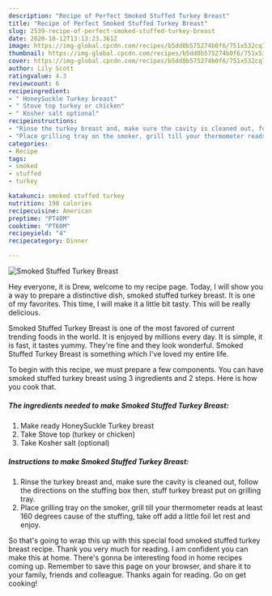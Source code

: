 ```yaml
---
description: "Recipe of Perfect Smoked Stuffed Turkey Breast"
title: "Recipe of Perfect Smoked Stuffed Turkey Breast"
slug: 2539-recipe-of-perfect-smoked-stuffed-turkey-breast
date: 2020-10-12T13:13:23.361Z
image: https://img-global.cpcdn.com/recipes/b5dd0b575274b0f6/751x532cq70/smoked-stuffed-turkey-breast-recipe-main-photo.jpg
thumbnail: https://img-global.cpcdn.com/recipes/b5dd0b575274b0f6/751x532cq70/smoked-stuffed-turkey-breast-recipe-main-photo.jpg
cover: https://img-global.cpcdn.com/recipes/b5dd0b575274b0f6/751x532cq70/smoked-stuffed-turkey-breast-recipe-main-photo.jpg
author: Lily Scott
ratingvalue: 4.3
reviewcount: 6
recipeingredient:
- " HoneySuckle Turkey breast"
- " Stove top turkey or chicken"
- " Kosher salt optional"
recipeinstructions:
- "Rinse the turkey breast and, make sure the cavity is cleaned out, follow the directions on the stuffing box then, stuff turkey breast put on grilling tray."
- "Place grilling tray on the smoker, grill till your thermometer reads at least 160 degrees cause of the stuffing, take off add a little foil let rest and enjoy."
categories:
- Recipe
tags:
- smoked
- stuffed
- turkey

katakunci: smoked stuffed turkey 
nutrition: 198 calories
recipecuisine: American
preptime: "PT40M"
cooktime: "PT60M"
recipeyield: "4"
recipecategory: Dinner

---
```



![Smoked Stuffed Turkey Breast](https://img-global.cpcdn.com/recipes/b5dd0b575274b0f6/751x532cq70/smoked-stuffed-turkey-breast-recipe-main-photo.jpg)

Hey everyone, it is Drew, welcome to my recipe page. Today, I will show you a way to prepare a distinctive dish, smoked stuffed turkey breast. It is one of my favorites. This time, I will make it a little bit tasty. This will be really delicious.



Smoked Stuffed Turkey Breast is one of the most favored of current trending foods in the world. It is enjoyed by millions every day. It is simple, it is fast, it tastes yummy. They're fine and they look wonderful. Smoked Stuffed Turkey Breast is something which I've loved my entire life.


To begin with this recipe, we must prepare a few components. You can have smoked stuffed turkey breast using 3 ingredients and 2 steps. Here is how you cook that.

<!--inarticleads1-->

##### The ingredients needed to make Smoked Stuffed Turkey Breast:

1. Make ready  HoneySuckle Turkey breast
1. Take  Stove top (turkey or chicken)
1. Take  Kosher salt (optional)




<!--inarticleads2-->

##### Instructions to make Smoked Stuffed Turkey Breast:

1. Rinse the turkey breast and, make sure the cavity is cleaned out, follow the directions on the stuffing box then, stuff turkey breast put on grilling tray.
1. Place grilling tray on the smoker, grill till your thermometer reads at least 160 degrees cause of the stuffing, take off add a little foil let rest and enjoy.




So that's going to wrap this up with this special food smoked stuffed turkey breast recipe. Thank you very much for reading. I am confident you can make this at home. There's gonna be interesting food in home recipes coming up. Remember to save this page on your browser, and share it to your family, friends and colleague. Thanks again for reading. Go on get cooking!
